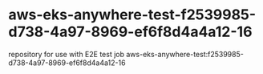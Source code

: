 # aws-eks-anywhere-test-f2539985-d738-4a97-8969-ef6f8d4a4a12-16
repository for use with E2E test job aws-eks-anywhere-test:f2539985-d738-4a97-8969-ef6f8d4a4a12-16
